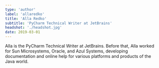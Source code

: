 ```yaml
---
type: 'author'
label: 'allaredko'
title: 'Alla Redko'
subtitle: 'PyCharm Technical Writer at JetBrains'
headshot: './headshot.jpg'
date: 2019-03-01
---
```


Alla is the PyCharm Technical Writer at JetBrains. Before that, Alla 
worked for Sun Microsystems, Oracle, and Azul Systems, developing documentation
and online help for various platforms and products of the Java world.
